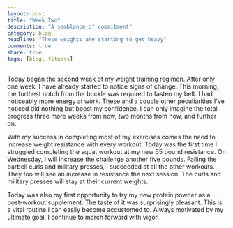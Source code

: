 ```yaml
---
layout: post
title: "Week Two"
description: "A semblance of commitment"
category: blog
headline: "These weights are starting to get heavy"
comments: true
share: true
tags: [blog, fitness]
---
```

Today began the second week of my weight training regimen.  After only one week, I have already started to notice signs of change.  This morning, the furthest notch from the buckle was required to fasten my belt.  I had noticeably more energy at work.  These and a couple other peculiarities I've noticed did nothing but boost my confidence.  I can only imagine the total progress three more weeks from now, two months from now, and further on.

With my success in completing most of my exercises comes the need to increase weight resistance with every workout.  Today was the first time I struggled completing the squat workout at my new 55 pound resistance.  On Wednesday, I will increase the challenge another five pounds.  Failing the barbell curls and military presses, I succeeded at all the other workouts.  They too will see an increase in resistance the next session.  The curls and military presses will stay at their current weights.

Today was also my first opportunity to try my new protein powder as a post-workout supplement.  The taste of it was surprisingly pleasant.  This is a vital routine I can easily become accustomed to.  Always motivated by my ultimate goal, I continue to march forward with vigor.
